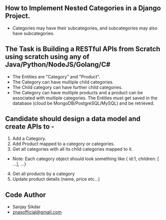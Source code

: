 ## How to Implement Nested Categories in a Django Project.

- Categories may have their subcategories, and subcategories may also have subcategories.

## The Task is Building a RESTful APIs from Scratch using scratch using any of Java/Python/NodeJS/Golang/C#

- The Entities are "Category" and "Product".
- The Category can have multiple child categories.
- The Child category can have further child categories.
- The Category can have multiple products and a product can be associated with multiple categories. The Entities must get saved in the database (cloud be MongoDB/PostgreSQL/MySQL) and be retrieved.

## Candidate should design a data model and create APIs to -

1. Add a Category.
2. Add Product mapped to a category or categories.
3. Get all categories with all its child categories mapped to it.
- Note: Each category object should look something like { id:1, children: [ ...], ...} 
4. Get all products by a category
5. Update product details (name, price etc...)


## Code Author  
- Sanjay Sikdar
- znasofficial@gmail.com